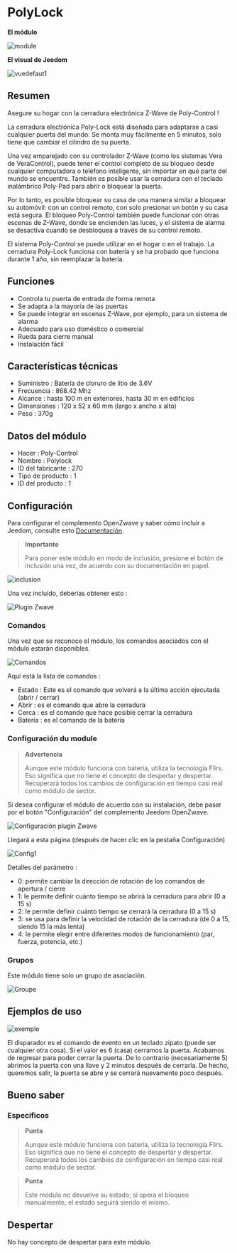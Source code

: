 # PolyLock

**El módulo**

![module](images/polycontrol.polylock/module.jpg)

**El visual de Jeedom**

![vuedefaut1](images/polycontrol.polylock/vuedefaut1.jpg)

## Resumen

Asegure su hogar con la cerradura electrónica Z-Wave de Poly-Control !

La cerradura electrónica Poly-Lock está diseñada para adaptarse a casi cualquier puerta del mundo. Se monta muy fácilmente en 5 minutos, solo tiene que cambiar el cilindro de su puerta.

Una vez emparejado con su controlador Z-Wave (como los sistemas Vera de VeraControl), puede tener el control completo de su bloqueo desde cualquier computadora o teléfono inteligente, sin importar en qué parte del mundo se encuentre. También es posible usar la cerradura con el teclado inalámbrico Poly-Pad para abrir o bloquear la puerta.

Por lo tanto, es posible bloquear su casa de una manera similar a bloquear su automóvil: con un control remoto, con solo presionar un botón y su casa está segura. El bloqueo Poly-Control también puede funcionar con otras escenas de Z-Wave, donde se encienden las luces, y el sistema de alarma se desactiva cuando se desbloquea a través de su control remoto.

El sistema Poly-Control se puede utilizar en el hogar o en el trabajo. La cerradura Poly-Lock funciona con batería y se ha probado que funciona durante 1 año, sin reemplazar la batería.

## Funciones

-   Controla tu puerta de entrada de forma remota
-   Se adapta a la mayoría de las puertas
-   Se puede integrar en escenas Z-Wave, por ejemplo, para un sistema de alarma
-   Adecuado para uso doméstico o comercial
-   Rueda para cierre manual
-   Instalación fácil

## Características técnicas

-   Suministro : Batería de cloruro de litio de 3.6V
-   Frecuencia : 868.42 Mhz
-   Alcance : hasta 100 m en exteriores, hasta 30 m en edificios
-   Dimensiones : 120 x 52 x 60 mm (largo x ancho x alto)
-   Peso : 370g

## Datos del módulo

-   Hacer : Poly-Control
-   Nombre : Polylock
-   ID del fabricante : 270
-   Tipo de producto : 1
-   ID del producto : 1

## Configuración

Para configurar el complemento OpenZwave y saber cómo incluir a Jeedom, consulte esto [Documentación](https://doc.jeedom.com/es_ES/plugins/automation%20protocol/openzwave/).

> **Importante**
>
> Para poner este módulo en modo de inclusión, presione el botón de inclusión una vez, de acuerdo con su documentación en papel.

![inclusion](images/polycontrol.polylock/inclusion.jpg)

Una vez incluido, deberías obtener esto :

![Plugin Zwave](images/polycontrol.polylock/information.jpg)

### Comandos

Una vez que se reconoce el módulo, los comandos asociados con el módulo estarán disponibles.

![Comandos](images/polycontrol.polylock/commandes.jpg)

Aquí está la lista de comandos :

-   Estado : Este es el comando que volverá a la última acción ejecutada (abrir / cerrar)
-   Abrir : es el comando que abre la cerradura
-   Cerca : es el comando que hace posible cerrar la cerradura
-   Batería : es el comando de la batería

### Configuración du module

> **Advertencia**
>
> Aunque este módulo funciona con batería, utiliza la tecnología Flirs. Eso significa que no tiene el concepto de despertar y despertar. Recuperará todos los cambios de configuración en tiempo casi real como módulo de sector.

Si desea configurar el módulo de acuerdo con su instalación, debe pasar por el botón "Configuración" del complemento Jeedom OpenZwave.

![Configuración plugin Zwave](images/plugin/bouton_configuration.jpg)

Llegará a esta página (después de hacer clic en la pestaña Configuración)

![Config1](images/polycontrol.polylock/config1.jpg)

Detalles del parámetro :

-   0: permite cambiar la dirección de rotación de los comandos de apertura / cierre
-   1: le permite definir cuánto tiempo se abrirá la cerradura para abrir (0 a 15 s)
-   2: le permite definir cuánto tiempo se cerrará la cerradura (0 a 15 s)
-   3: se usa para definir la velocidad de rotación de la cerradura (de 0 a 15, siendo 15 la más lenta)
-   4: le permite elegir entre diferentes modos de funcionamiento (par, fuerza, potencia, etc.)

### Grupos

Este módulo tiene solo un grupo de asociación.

![Groupe](images/polycontrol.polylock/groupe.jpg)

## Ejemplos de uso

![exemple](images/polycontrol.polylock/exemple.jpg)

El disparador es el comando de evento en un teclado zipato (puede ser cualquier otra cosa). Si el valor es 6 (casa) cerramos la puerta. Acabamos de regresar para poder cerrar la puerta. De lo contrario (necesariamente 5) abrimos la puerta con una llave y 2 minutos después de cerrarla. De hecho, queremos salir, la puerta se abre y se cerrará nuevamente poco después.

## Bueno saber

### Específicos

> **Punta**
>
> Aunque este módulo funciona con batería, utiliza la tecnología Flirs. Eso significa que no tiene el concepto de despertar y despertar. Recuperará todos los cambios de configuración en tiempo casi real como módulo de sector.

> **Punta**
>
> Este módulo no devuelve su estado; si opera el bloqueo manualmente, el estado seguirá siendo el mismo.

## Despertar

No hay concepto de despertar para este módulo.
